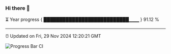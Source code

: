 ### Hi there 👋

⏳ Year progress { ███████████████████████████▁▁▁ } 91.12 %

---

⏰ Updated on Fri, 29 Nov 2024 12:20:21 GMT

![Progress Bar CI](https://github.com/Shyam-Makwana/GitHub-Actions-Demo/workflows/Progress%20Bar%20CI/badge.svg)
